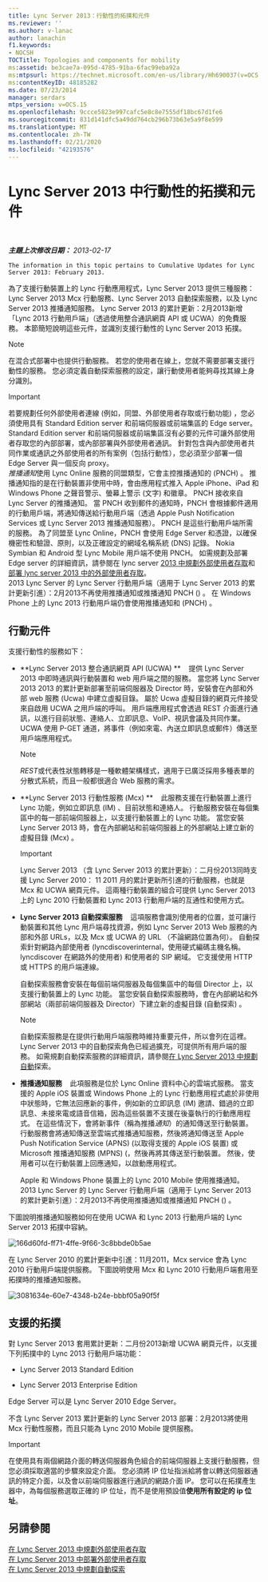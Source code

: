 ```yaml
---
title: Lync Server 2013：行動性的拓撲和元件
ms.reviewer: ''
ms.author: v-lanac
author: lanachin
f1.keywords:
- NOCSH
TOCTitle: Topologies and components for mobility
ms:assetid: be3cae7a-095d-4785-91ba-6fac99eba92a
ms:mtpsurl: https://technet.microsoft.com/en-us/library/Hh690037(v=OCS.15)
ms:contentKeyID: 48185282
ms.date: 07/23/2014
manager: serdars
mtps_version: v=OCS.15
ms.openlocfilehash: 9ccce5823e997cafc5e8c8e7555df18bc67d1fe6
ms.sourcegitcommit: 831d141dfc5a49dd764cb296b73b63e5a9f8e599
ms.translationtype: MT
ms.contentlocale: zh-TW
ms.lasthandoff: 02/21/2020
ms.locfileid: "42193576"
---
```

<div data-xmlns="http://www.w3.org/1999/xhtml">

<div class="topic" data-xmlns="http://www.w3.org/1999/xhtml" data-msxsl="urn:schemas-microsoft-com:xslt" data-cs="https://msdn.microsoft.com/">

<div data-asp="https://msdn2.microsoft.com/asp">

# <a name="topologies-and-components-for-mobility-in-lync-server-2013"></a>Lync Server 2013 中行動性的拓撲和元件

</div>

<div id="mainSection">

<div id="mainBody">

<span> </span>

_**主題上次修改日期：** 2013-02-17_

    The information in this topic pertains to Cumulative Updates for Lync Server 2013: February 2013.

為了支援行動裝置上的 Lync 行動應用程式，Lync Server 2013 提供三種服務： Lync Server 2013 Mcx 行動服務、Lync Server 2013 自動探索服務，以及 Lync Server 2013 推播通知服務。 Lync Server 2013 的累計更新：2月2013新增「Lync 2013 行動用戶端」（透過使用整合通訊網頁 API 或 UCWA）的免費服務。 本節簡短說明這些元件，並識別支援行動性的 Lync Server 2013 拓撲。

<div>


> [!NOTE]  
> 在混合式部署中也提供行動服務。 若您的使用者在線上，您就不需要部署支援行動性的服務。 您必須定義自動探索服務的設定，讓行動使用者能夠尋找其線上身分識別。



</div>

<div>


> [!IMPORTANT]  
> 若要規劃任何外部使用者連線 (例如，同盟、外部使用者存取或行動功能) ，您必須使用具有 Standard Edition server 和前端伺服器或前端集區的 Edge server。 Standard Edition server 和前端伺服器或前端集區沒有必要的元件可讓外部使用者存取您的內部部署，或內部部署與外部使用者通訊。 針對包含與內部使用者共同作業或通訊之外部使用者的所有案例（包括行動性），您必須至少部署一個 Edge Server 與一個反向 proxy。<BR><EM>推播通知</EM>使用 Lync Online 服務的同盟類型，它會主控推播通知的 (PNCH) 。 推播通知指的是在行動裝置非使用中時，會由應用程式推入 Apple iPhone、iPad 和 Windows Phone 之聲音警示、螢幕上警示 (文字) 和徽章。 PNCH 接收來自 Lync Server 的推播通知。 當 PNCH 收到郵件的通知時，PNCH 會根據郵件適用的行動用戶端，將通知傳送給行動用戶端（透過 Apple Push Notification Services 或 Lync Server 2013 推播通知服務）。 PNCH 是這些行動用戶端所需的服務。 為了同盟至 Lync Online，PNCH 會使用 Edge Server 和憑證，以確保機密性和驗證、原則，以及正確設定的網域名稱系統 (DNS) 記錄。 Nokia Symbian 和 Android 型 Lync Mobile 用戶端不使用 PNCH。 如需規劃及部署 Edge server 的詳細資訊，請參閱在 lync server <A href="lync-server-2013-planning-for-external-user-access.md">2013 中規劃外部使用者存取</A>和<A href="lync-server-2013-deploying-external-user-access.md">部署 lync server 2013 中的外部使用者存取</A>。<BR>2013 Lync Server 的 Lync Server 行動用戶端（適用于 Lync Server 2013 的累計更新引進）：2月2013不再使用推播通知或推播通知 PNCH () 。 在 Windows Phone 上的 Lync 2013 行動用戶端仍會使用推播通知和 (PNCH) 。



</div>

<div>

## <a name="mobility-components"></a>行動元件

支援行動性的服務如下：

  - **Lync Server 2013 整合通訊網頁 API (UCWA) **    提供 Lync Server 2013 中即時通訊與行動裝置和 web 用戶端之間的服務。 當您將 Lync Server 2013 2013 的累計更新部署至前端伺服器及 Director 時，安裝會在內部和外部 web 服務 (Ucwa) 中建立虛擬目錄。 屬於 Ucwa 虛擬目錄的網頁元件接受來自啟用 UCWA 之用戶端的呼叫。 用戶端應用程式會透過 REST 介面進行通訊，以進行目前狀態、連絡人、立即訊息、VoIP、視訊會議及共同作業。 UCWA 使用 P-GET 通道，將事件（例如來電、內送立即訊息或郵件）傳送至用戶端應用程式。
    
    <div>
    

    > [!NOTE]  
    > <EM>REST</EM>或代表性狀態轉移是一種軟體架構樣式，適用于已廣泛採用多種表單的分散式系統，而且一般都很適合 Web 服務的需求。

    
    </div>

  - **Lync Server 2013 行動性服務 (Mcx) **    此服務支援在行動裝置上進行 Lync 功能，例如立即訊息 (IM) 、目前狀態和連絡人。 行動服務安裝在每個集區中的每一部前端伺服器上，以支援行動裝置上的 Lync 功能。 當您安裝 Lync Server 2013 時，會在內部網站和前端伺服器上的外部網站上建立新的虛擬目錄 (Mcx) 。
    
    <div>
    

    > [!IMPORTANT]  
    > Lync Server 2013 （含 Lync Server 2013 的累計更新）：二月份2013同時支援 Lync Server 2010： 11 2011 月的累計更新所引進的行動服務，也就是 Mcx 和 UCWA 網頁元件。 這兩種行動裝置的組合可提供 Lync Server 2013 上的 Lync 2010 行動裝置和 Lync 2013 行動用戶端的互通性和使用方式。

    
    </div>

  - **Lync Server 2013 自動探索服務**    這項服務會識別使用者的位置，並可讓行動裝置和其他 Lync 用戶端尋找資源，例如 Lync Server 2013 Web 服務的內部和外部 URLs，以及 Mcx 或 UCWA 的 URL （不論網路位置為何）。 自動探索針對網路內部使用者 (lyncdiscoverinternal，使用硬式編碼主機名稱。lyncdiscover 在網路外的使用者) 和使用者的 SIP 網域。 它支援使用 HTTP 或 HTTPS 的用戶端連線。
    
    自動探索服務會安裝在每個前端伺服器及每個集區中的每個 Director 上，以支援行動裝置上的 Lync 功能。 當您安裝自動探索服務時，會在內部網站和外部網站（兩部前端伺服器及 Director）下建立新的虛擬目錄 (自動探索) 。
    
    <div>
    

    > [!NOTE]  
    > 自動探索服務是在提供行動用戶端服務時維持重要元件，所以會列在這裡。 Lync Server 2013 中的自動探索角色已經過擴充，可提供所有用戶端的服務。 如需規劃自動探索服務的詳細資訊，請參閱<A href="lync-server-2013-planning-for-autodiscover.md">在 Lync Server 2013 中規劃自動</A>探索。

    
    </div>

  - **推播通知服務**    此項服務是位於 Lync Online 資料中心的雲端式服務。 當支援的 Apple iOS 裝置或 Windows Phone 上的 Lync 行動應用程式處於非使用中狀態時，它無法回應新的事件，例如新的立即訊息 (IM) 邀請、錯過的立即訊息、未接來電或語音信箱，因為這些裝置不支援在後臺執行的行動應用程式。 在這些情況下，會將新事件（稱為推播*通知*）的通知傳送至行動裝置。 行動服務會將通知傳送至雲端式推播通知服務，然後將通知傳送至 Apple Push Notification Service (APNS)  (以取得支援的 Apple iOS 裝置) 或 Microsoft 推播通知服務 (MPNS)  (，然後再將其傳送至行動裝置。 然後，使用者可以在行動裝置上回應通知，以啟動應用程式。
    
    Apple 和 Windows Phone 裝置上的 Lync 2010 Mobile 使用推播通知。 2013 Lync Server 的 Lync Server 行動用戶端（適用于 Lync Server 2013 的累計更新引進）：2月2013不再使用推播通知或推播通知 PNCH () 。

下圖說明推播通知服務如何在使用 UCWA 和 Lync 2013 行動用戶端的 Lync Server 2013 拓撲中容納。

![166d60fd-ff71-4ffe-9f66-3c8bbde0b5ae](images/Hh690037.166d60fd-ff71-4ffe-9f66-3c8bbde0b5ae(OCS.15).jpg "166d60fd-ff71-4ffe-9f66-3c8bbde0b5ae")

在 Lync Server 2010 的累計更新中引進：11月2011，Mcx service 會為 Lync 2010 行動用戶端提供服務。 下圖說明使用 Mcx 和 Lync 2010 行動用戶端套用至拓撲時的推播通知服務。

![3081634e-60e7-4348-b24e-bbbf05a90f5f](images/Hh690037.3081634e-60e7-4348-b24e-bbbf05a90f5f(OCS.15).jpg "3081634e-60e7-4348-b24e-bbbf05a90f5f")

</div>

<div>

## <a name="supported-topologies"></a>支援的拓撲

對 Lync Server 2013 套用累計更新：二月份2013新增 UCWA 網頁元件，以支援下列拓撲中的 Lync 2013 行動用戶端功能：

  - Lync Server 2013 Standard Edition

  - Lync Server 2013 Enterprise Edition

Edge Server 可以是 Lync Server 2010 Edge Server。

不含 Lync Server 2013 累計更新的 Lync Server 2013 部署：2月2013將使用 Mcx 行動性服務，而且只能為 Lync 2010 Mobile 提供服務。

<div>


> [!IMPORTANT]  
> 在使用具有兩個網路介面的轉送伺服器角色組合的前端伺服器上支援行動服務，但您必須採取適當的步驟來設定介面。 您必須將 IP 位址指派給將會以轉送伺服器通訊的特定介面，以及會以前端伺服器進行通訊的網路介面 IP。 您可以在拓撲產生器中，為每個服務選取正確的 IP 位址，而不是使用預設值<STRONG>使用所有設定的 ip 位址</STRONG>。



</div>

</div>

<div>

## <a name="see-also"></a>另請參閱


[在 Lync Server 2013 中規劃外部使用者存取](lync-server-2013-planning-for-external-user-access.md)  
[在 Lync Server 2013 中部署外部使用者存取](lync-server-2013-deploying-external-user-access.md)  
[在 Lync Server 2013 中規劃自動探索](lync-server-2013-planning-for-autodiscover.md)  
  

</div>

</div>

<span> </span>

</div>

</div>

</div>

